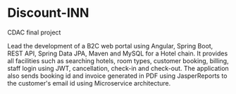 # Discount-INN
CDAC final project

Lead the development of a B2C web portal using Angular, Spring Boot, REST API, Spring Data JPA, Maven and MySQL for a Hotel chain. 
It provides all facilities such as searching hotels, room types, customer booking, billing, staff login using JWT, cancellation, check-in and check-out. 
The application also sends booking id and invoice generated in PDF using JasperReports to the customer's email id using Microservice architecture.
